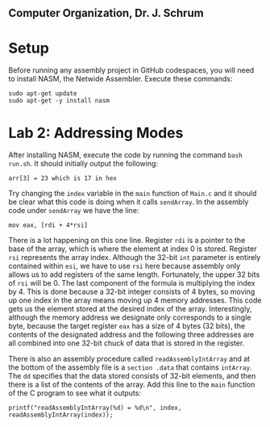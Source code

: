 ## Computer Organization, Dr. J. Schrum

# Setup

Before running any assembly project in GitHub codespaces, you will need to install NASM, the Netwide Assembler. Execute these commands:
```
sudo apt-get update
sudo apt-get -y install nasm
```

# Lab 2: Addressing Modes

After installing NASM, execute the code by running the command `bash run.sh`. It should initially output the following:
```
arr[3] = 23 which is 17 in hex
```
Try changing the `index` variable in the `main` function of `Main.c` and it should be clear what this code is doing when it calls `sendArray`. In the assembly code under `sendArray` we have the line:
```
mov eax, [rdi + 4*rsi]
```
There is a lot happening on this one line. Register `rdi` is a pointer to the base of the array, which is where the element at index 0 is stored. Register `rsi` represents the array index. Although the 32-bit `int` parameter is entirely contained within `esi`, we have to use `rsi` here because assembly only allows us to add registers of the same length. Fortunately, the upper 32 bits of `rsi` will be 0. The last component of the formula is multiplying the index by 4. This is done because a 32-bit integer consists of 4 bytes, so moving up one index in the array means moving up 4 memory addresses. This code gets us the element stored at the desired index of the array. Interestingly, although the memory address we designate only corresponds to a single byte, because the target register `eax` has a size of 4 bytes (32 bits), the contents of the designated address and the following three addresses are all combined into one 32-bit chuck of data that is stored in the register.

There is also an assembly procedure called `readAssemblyIntArray` and at the bottom of the assembly file is a `section .data` that contains `intArray`. The `dd` specifies that the data stored consists of 32-bit elements, and then there is a list of the contents of the array. Add this line to the `main` function of the C program to see what it outputs:
```
printf("readAssemblyIntArray(%d) = %d\n", index, readAssemblyIntArray(index));
```

